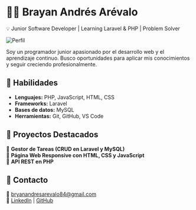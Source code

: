 # 👨‍💻 Brayan Andrés Arévalo  
💡 Junior Software Developer | Learning Laravel & PHP | Problem Solver  

![Perfil](https://via.placeholder.com/150)  

Soy un programador junior apasionado por el desarrollo web y el aprendizaje continuo. Busco oportunidades para aplicar mis conocimientos y seguir creciendo profesionalmente.  

## 🔹 Habilidades  
- **Lenguajes:** PHP, JavaScript, HTML, CSS  
- **Frameworks:** Laravel  
- **Bases de datos:** MySQL  
- **Herramientas:** Git, GitHub, VS Code  

## 🔹 Proyectos Destacados  
🔸 **Gestor de Tareas (CRUD en Laravel y MySQL)**  
🔸 **Página Web Responsive con HTML, CSS y JavaScript**  
🔸 **API REST en PHP**  

## 🔹 Contacto  
📧 bryanandresarevalo84@gmail.com  
💼 [LinkedIn](https://www.linkedin.com/) | [GitHub](https://github.com/)  
